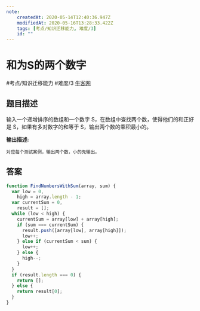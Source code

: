 ```yaml
---
note:
    createdAt: 2020-05-14T12:40:36.947Z
    modifiedAt: 2020-05-16T13:28:33.422Z
    tags: [考点/知识迁移能力, 难度/3]
    id: ""
---
```

# 和为S的两个数字
#考点/知识迁移能力 #难度/3  [牛客网](https://www.nowcoder.com/practice/390da4f7a00f44bea7c2f3d19491311b?tpId=13&tqId=11195&tPage=2&rp=2&ru=/ta/coding-interviews&qru=/ta/coding-interviews/question-ranking)
<!-- @crossnote.comment "id":"ca5ff777-3f7c-4911-84f4-e13fc8e6f5b2" -->  
## 题目描述
输入一个递增排序的数组和一个数字 S，在数组中查找两个数，使得他们的和正好是 S，如果有多对数字的和等于 S，输出两个数的乘积最小的。

**输出描述:**

```
对应每个测试案例，输出两个数，小的先输出。
```

## 答案

```javascript
function FindNumbersWithSum(array, sum) {
  var low = 0,
    high = array.length - 1;
  var currentSum = 0,
    result = [];
  while (low < high) {
    currentSum = array[low] + array[high];
    if (sum === currentSum) {
      result.push([array[low], array[high]]);
      low++;
    } else if (currentSum < sum) {
      low++;
    } else {
      high--;
    }
  }
  if (result.length === 0) {
    return [];
  } else {
    return result[0];
  }
}
```
